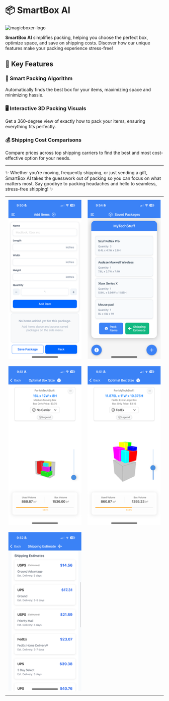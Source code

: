 # 📦 SmartBox AI

![magicboxer-logo](https://user-images.githubusercontent.com/107427242/203152605-efeeb449-2a52-49ea-8549-3a0418538e90.png)

**SmartBox AI** simplifies packing, helping you choose the perfect box, optimize space, and save on shipping costs. Discover how our unique features make your packing experience stress-free!

## 🚀 Key Features

### 🧠 Smart Packing Algorithm

Automatically finds the best box for your items, maximizing space and minimizing hassle.

### 🖥️ Interactive 3D Packing Visuals

Get a 360-degree view of exactly how to pack your items, ensuring everything fits perfectly.

### 💰 Shipping Cost Comparisons

Compare prices across top shipping carriers to find the best and most cost-effective option for your needs.

---

✨ Whether you’re moving, frequently shipping, or just sending a gift, SmartBox AI takes the guesswork out of packing so you can focus on what matters most. Say goodbye to packing headaches and hello to seamless, stress-free shipping! ✨

<table>
  <tr>
    <td style="padding: 10px;"><img src="/demo/1.PNG" alt="1" width="400"/></td>
    <td style="padding: 10px;"><img src="/demo/2.PNG" alt="2" width="400"/></td>
  </tr>
  <tr>
    <td style="padding: 10px;"><img src="/demo/3.PNG" alt="3" width="400"/></td>
    <td style="padding: 10px;"><img src="/demo/4.PNG" alt="4" width="400"/></td>
  </tr>
  <tr>
    <td style="padding: 10px;"><img src="/demo/5.PNG" alt="5" width="400"/></td>
  </tr>
</table>
